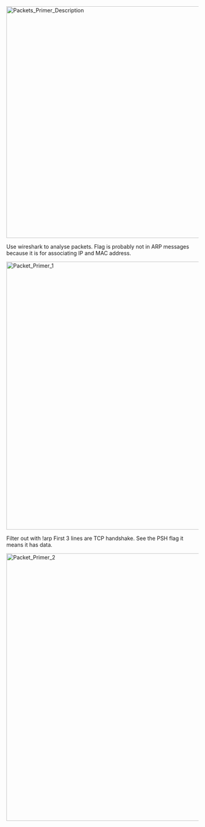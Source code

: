 <img width="607" alt="Packets_Primer_Description" src="https://github.com/sahinyurek/picoCTF-writeups/assets/62119201/d0c1193e-4218-4b6b-a05b-534b0d689e38">

Use wireshark to analyse packets.
Flag is probably not in ARP messages because it is for associating IP and MAC address.

<img width="702" alt="Packet_Primer_1" src="https://github.com/sahinyurek/picoCTF-writeups/assets/62119201/61562309-ad7a-41d7-87af-b578285ea996">

Filter out with !arp
First 3 lines are TCP handshake. See the PSH flag it means it has data.

<img width="701" alt="Packet_Primer_2" src="https://github.com/sahinyurek/picoCTF-writeups/assets/62119201/8fa03adb-0950-4f8c-b1c1-e0efefb11a85">
